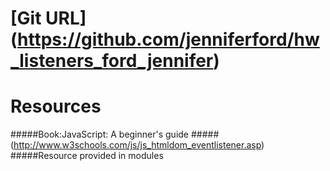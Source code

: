 # [Git URL] (https://github.com/jenniferford/hw_listeners_ford_jennifer)

# Resources
#####Book:JavaScript: A beginner's guide
#####(http://www.w3schools.com/js/js_htmldom_eventlistener.asp)
#####Resource provided in modules

